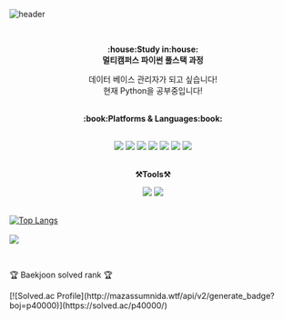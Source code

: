 ![header](https://capsule-render.vercel.app/api?type=wave&color=auto&height=300&section=header&text=Let's%20Go%20Baeksuu&fontSize=90)

<br>

<p align="center">
   <Strong>:house:Study in:house:</Strong><br><Strong>멀티캠퍼스 파이썬 풀스택 과정</Strong><br> </p>

<p align="center">데이터 베이스 관리자가 되고 싶습니다!<br>현재 Python을 공부중입니다!
<br><br>
</p>

<p align="center">
    <Strong>:book:Platforms & Languages:book:</Strong><br>
    
</p>

<br>

<div align="center">
	<img src="https://img.shields.io/badge/Python-3776AB?style=flat&logo=python&logoColor=white" />
	<img src="https://img.shields.io/badge/HTML5-E34F26?style=flat&logo=HTML5&logoColor=white" />
	<img src="https://img.shields.io/badge/CSS3-1572B6?style=flat&logo=CSS3&logoColor=white" />
  <img src="https://img.shields.io/badge/MySQL-4479A1?style=flat&logo=MySQL&logoColor=white" />
  <img src="https://img.shields.io/badge/Bootstrap-7952B3?style=flat&logo=Bootstrap&logoColor=white" />
  <img src="https://img.shields.io/badge/JavaScript-F7DF1E?style=flat&logo=JavaScript&logoColor=white" />
  <img src="https://img.shields.io/badge/Django-092E20?style=flat&logo=Django&logoColor=white" />
</div>

<br>

<p align="center">
    <Strong>⚒️Tools⚒️</Strong><br>
    
</p>

<div align="center">
	<img src="https://img.shields.io/badge/Visual Studio Code-007ACC?style=flat&logo=Visual Studio Code&logoColor=white" />
	<img src="https://img.shields.io/badge/Github-181717?style=flat&logo=GitHub&logoColor=white" />
</div>

<br>

[![Top Langs](https://github-readme-stats.vercel.app/api/top-langs/?username=Baeksuu&langs_count=8)](https://github.com/Baeksuu/github-readme-stats)<br><br>
<img src="https://github-readme-stats.vercel.app/api?username=Baeksuu&show_icons=true">

<br>
<p>🏆 Baekjoon solved rank 🏆</p>
[![Solved.ac Profile](http://mazassumnida.wtf/api/v2/generate_badge?boj=p40000)](https://solved.ac/p40000/)
